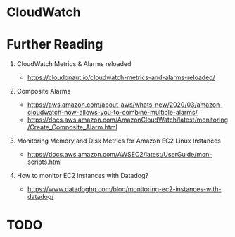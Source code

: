 # CloudWatch

# Further Reading

1. CloudWatch Metrics & Alarms reloaded
    - https://cloudonaut.io/cloudwatch-metrics-and-alarms-reloaded/

1. Composite Alarms
    - https://aws.amazon.com/about-aws/whats-new/2020/03/amazon-cloudwatch-now-allows-you-to-combine-multiple-alarms/
    - https://docs.aws.amazon.com/AmazonCloudWatch/latest/monitoring/Create_Composite_Alarm.html

1. Monitoring Memory and Disk Metrics for Amazon EC2 Linux Instances
    - https://docs.aws.amazon.com/AWSEC2/latest/UserGuide/mon-scripts.html

1. How to monitor EC2 instances with Datadog?
    - https://www.datadoghq.com/blog/monitoring-ec2-instances-with-datadog/

# TODO